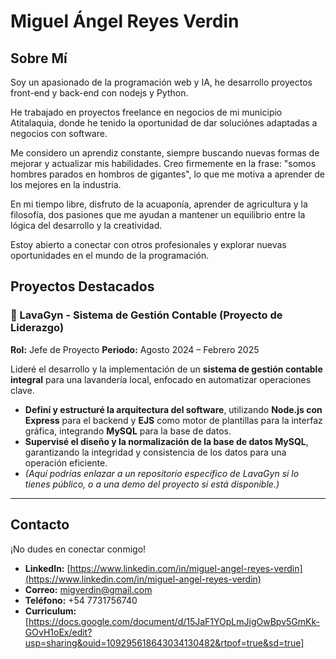 # Miguel Ángel Reyes Verdin

## Sobre Mí

Soy un apasionado de la programación web y IA, he desarrollo proyectos front-end y back-end con nodejs y Python.

He trabajado en proyectos freelance en negocios de mi municipio Atitalaquia, donde he tenido la oportunidad de dar soluciónes adaptadas a negocios con software.

Me considero un aprendiz constante, siempre buscando nuevas formas de mejorar y actualizar mis habilidades. Creo firmemente en la frase: "somos hombres parados en hombros de gigantes", lo que me motiva a aprender de los mejores en la industria.

En mi tiempo libre, disfruto de la acuaponía, aprender de agricultura y la filosofía, dos pasiones que me ayudan a mantener un equilibrio entre la lógica del desarrollo y la creatividad.

Estoy abierto a conectar con otros profesionales y explorar nuevas oportunidades en el mundo de la programación.

## Proyectos Destacados

### 🚀 LavaGyn - Sistema de Gestión Contable (Proyecto de Liderazgo)

**Rol:** Jefe de Proyecto
**Periodo:** Agosto 2024 – Febrero 2025

Lideré el desarrollo y la implementación de un **sistema de gestión contable integral** para una lavandería local, enfocado en automatizar operaciones clave.

* **Definí y estructuré la arquitectura del software**, utilizando **Node.js con Express** para el backend y **EJS** como motor de plantillas para la interfaz gráfica, integrando **MySQL** para la base de datos.
* **Supervisé el diseño y la normalización de la base de datos MySQL**, garantizando la integridad y consistencia de los datos para una operación eficiente.
* *(Aquí podrías enlazar a un repositorio específico de LavaGyn si lo tienes público, o a una demo del proyecto si está disponible.)*

---
## Contacto

¡No dudes en conectar conmigo!

* **LinkedIn:** [https://www.linkedin.com/in/miguel-angel-reyes-verdin](https://www.linkedin.com/in/miguel-angel-reyes-verdin)
* **Correo:** migverdin@gmail.com
* **Teléfono:** +54 7731756740
* **Curriculum:** [https://docs.google.com/document/d/15JaF1YOpLmJigOwBpv5GmKk-GOvH1oEx/edit?usp=sharing&ouid=109295618643034130482&rtpof=true&sd=true]

